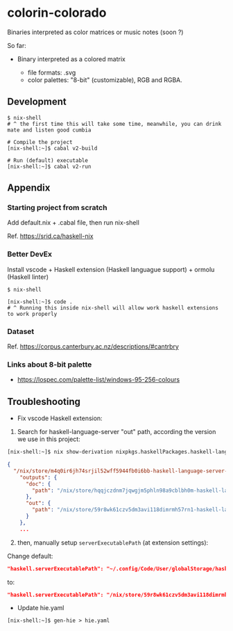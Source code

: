 # colorin-colorado

Binaries interpreted as color matrices or music notes (soon ?)

So far:

- Binary interpreted as a colored matrix

  - file formats: .svg
  - color palettes: "8-bit" (customizable), RGB and RGBA.

## Development

```
$ nix-shell
# ^ the first time this will take some time, meanwhile, you can drink mate and listen good cumbia

# Compile the project
[nix-shell:~]$ cabal v2-build

# Run (default) executable
[nix-shell:~]$ cabal v2-run
```

## Appendix

### Starting project from scratch

Add default.nix + .cabal file, then run nix-shell

Ref. https://srid.ca/haskell-nix 

### Better DevEx

Install vscode + Haskell extension (Haskell languague support) + ormolu (Haskell linter)

```
$ nix-shell

[nix-shell:~]$ code .
# ^ Running this inside nix-shell will allow work haskell extensions to work properly
```

### Dataset

Ref. https://corpus.canterbury.ac.nz/descriptions/#cantrbry

### Links about 8-bit palette

- https://lospec.com/palette-list/windows-95-256-colours

## Troubleshooting

- Fix vscode Haskell extension:

1. Search for haskell-language-server "out" path, according the version we use in this project:

```bash
[nix-shell:~]$ nix show-derivation nixpkgs.haskellPackages.haskell-language-server
```

```json
{
  "/nix/store/m4q0ir6jh74srjil52wff5944fb0i6bb-haskell-language-server-1.1.0.0.drv": {
    "outputs": {
      "doc": {
        "path": "/nix/store/hqqjczdnm7jqwgjm5phln98a9cblbh0m-haskell-language-server-1.1.0.0-doc"
      },
      "out": {
        "path": "/nix/store/59r8wk61czv5dm3avi118dimrmh57rn1-haskell-language-server-1.1.0.0"
      }
    },
    ...
```

2. then, manually setup `serverExecutablePath` (at extension settings):

Change default:

```json
"haskell.serverExecutablePath": "~/.config/Code/User/globalStorage/haskell.haskell/haskell-language-server-1.6.1.0-linux-8.8.4"
```

to:

```json
"haskell.serverExecutablePath": "/nix/store/59r8wk61czv5dm3avi118dimrmh57rn1-haskell-language-server-1.1.0.0/bin/haskell-language-server-8.10"
```

- Update hie.yaml

```
[nix-shell:~]$ gen-hie > hie.yaml
```